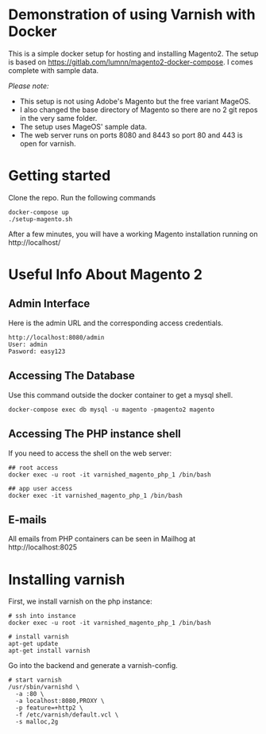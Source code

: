 # Demonstration of using Varnish with Docker

This is a simple docker setup for hosting and installing Magento2.
The setup is based on https://gitlab.com/lumnn/magento2-docker-compose.
I comes complete with sample data.

*Please note:* 

- This setup is not using Adobe's Magento but the free variant MageOS.
- I also changed the base directory of Magento so there are no 2 git repos in the very same folder. 
- The setup uses MageOS' sample data.
- The web server runs on ports 8080 and 8443 so port 80 and 443 is open for varnish.

# Getting started

Clone the repo.
Run the following commands

    docker-compose up
    ./setup-magento.sh

After a few minutes, you will have a working Magento installation running on http://localhost/

# Useful Info About Magento 2

## Admin Interface

Here is the admin URL and the corresponding access credentials.

    http://localhost:8080/admin
    User: admin
    Pasword: easy123

## Accessing The Database

Use this command outside the docker container to get a mysql shell.

    docker-compose exec db mysql -u magento -pmagento2 magento

## Accessing The PHP instance shell

If you need to access the shell on the web server:

    ## root access
    docker exec -u root -it varnished_magento_php_1 /bin/bash

    ## app user access
    docker exec -it varnished_magento_php_1 /bin/bash

## E-mails

All emails from PHP containers can be seen in Mailhog at http://localhost:8025

# Installing varnish

First, we install varnish on the php instance:

    # ssh into instance
    docker exec -u root -it varnished_magento_php_1 /bin/bash

    # install varnish
    apt-get update
    apt-get install varnish

Go into the backend and generate a varnish-config.

    # start varnish
    /usr/sbin/varnishd \
	  -a :80 \
	  -a localhost:8080,PROXY \
	  -p feature=+http2 \
	  -f /etc/varnish/default.vcl \
	  -s malloc,2g
    
